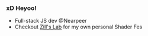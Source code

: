 ### xD Heyoo!

- Full-stack JS dev @Nearpeer
- Checkout [Zill's Lab](https://wswoodruff.github.io/zills-lab-site) for my own personal Shader Fes
